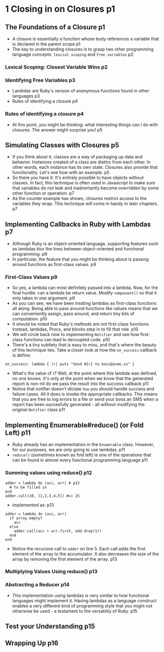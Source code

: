 # 1 Closing in on Closures p1
## The Foundations of a Closure p1
- A closure is essentially a function whose body references a variable that is declared in the parent scope p1
- The key to understanding closures is to grasp two other programming language concepts: `lexcial scoping` and `free variables` p2
### Lexical Scoping: Closest Variable Wins p2
### Identifying Free Variables p3
- Lambdas are Ruby's version of anonymous functions found in other languages p3
- Rules of identifying a closure p4
### Rules of identifying a closure p4
- At this point, you might be thinking: what interesting things can I do with closures. The answer might surprise you! p5
## Simulating Classes with Closures p5
- If you think about it, classes are a way of packaging up data and behavior. Instances created of a class are distinc from each other. In other words, each instance has its own state. Closures also provide that functionality. Let's see how with an example. p5
- So there you have it: It's entirely possible to have objects without classes. In fact, this technique is often used in Javascript to make sure that variables do not leak and inadvertantly become overridden by some other function or operation. p7
- As the counter example has shown, closures restrict access to the variables they wrap. This technique will come in handy in later chapters. p7
## Implementing Callbacks in Ruby with Lambdas p7
- Although Ruby is an object-oriented language, supporting features such as lambdas blur the lines between object-oriented and functional programming. p9
- In particular, the feature that you might be thinking about is passing around functions as first-class values. p9
### First-Class Values p9
- So yes, a lambda can most definitely passed into a lambda. Now, for the final hurdle: can a lambda be return value. Modify `component()` so that it only takes in one argument. p9
- As you can see, we have been treating lambdas as first-class functions all along. Being able to pass around functions like values means that we can conveniently assign, pass around, and return tiny bits of computation. p10
- It should be noted that Ruby's methods are not first-class functions. Instead, lambdas, Procs, and blocks step in to fill that role. p10
- We will circle back now to implementing `Notifier` and see how first-class functions can lead to decoupled code. p10
- There's a tiny subtlety that is easy to miss, and that's where the beauty of this technique lies. Take a closer look at how the `on_success` callback is define:
```
on_success: lambda { |r| puts "Send #{r} to boss@acme.co" }
```
- What's the value of r? Well, at the point where this lambda was defined, no one knows. It's only at the point when we know that the generated report is non-nil do we pass the result into the success callback p11
- Notice that notifier doesn't dictate `how` you should handle success and failure cases. All it does is invoke the appropriate callbacks. This means that you are free to log errors to a file or send your boss an SMS when a report has been succesfully generated - all without modifying the original `Notifier` class p11
## Implementing Enumerable#reduce() (or Fold Left) p11
- Ruby already has an implementation in the `Enumerable` class. However, for our purposes, we are only going to use lambdas. p11
- `reduce()` (sometimes known as fold left) is one of the operations that can be found in almost every functional programming language p11
### Summing values using reduce() p12
```
adder = lambda do |acc, arr| # p12
  # to be filled in
end
adder.call(10, [1,2,3,4,5]) #=> 25
```
- implemented as: p13
```
adder = lambda do |acc, arr|
  if array.empty?
    acc
  else
    adder.call(acc + arr.first, add.drop(1))
  end
end
```
- Notice the recursive call to `adder` on line 5. Each call adds the first element of the array to the accumulator. It also decreases the size of the array by removing the first element of the array. p13
### Multiplying Values Using reduce() p13
### Abstracting a Reducer p14
- This implementation using lambdas is very similar to how functional languages might implement it. Having lambdas as a language construct enables a very different kind of programming style that you might not otherwise be used - a testament to the versatility of Ruby. p15
## Test your Understanding p15
## Wrapping Up p16
